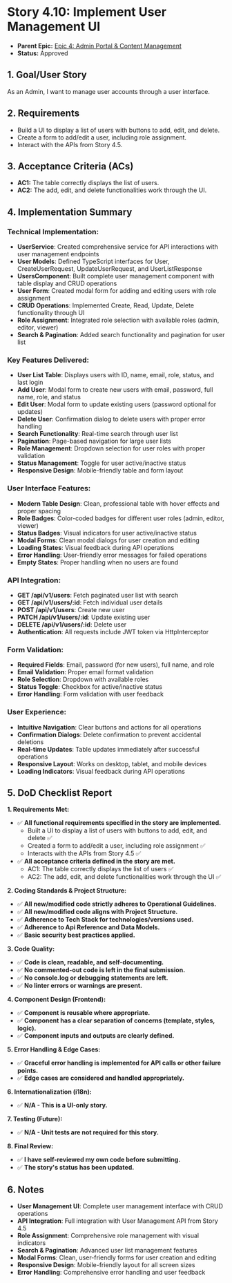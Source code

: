# Story 4.10: Implement User Management UI

*   **Parent Epic:** [Epic 4: Admin Portal & Content Management](../epics/epic-4.md)
*   **Status:** Approved

## 1. Goal/User Story

As an Admin, I want to manage user accounts through a user interface.

## 2. Requirements

*   Build a UI to display a list of users with buttons to add, edit, and delete.
*   Create a form to add/edit a user, including role assignment.
*   Interact with the APIs from Story 4.5.

## 3. Acceptance Criteria (ACs)

*   **AC1:** The table correctly displays the list of users.
*   **AC2:** The add, edit, and delete functionalities work through the UI.

## 4. Implementation Summary

### **Technical Implementation:**
- **UserService**: Created comprehensive service for API interactions with user management endpoints
- **User Models**: Defined TypeScript interfaces for User, CreateUserRequest, UpdateUserRequest, and UserListResponse
- **UsersComponent**: Built complete user management component with table display and CRUD operations
- **User Form**: Created modal form for adding and editing users with role assignment
- **CRUD Operations**: Implemented Create, Read, Update, Delete functionality through UI
- **Role Assignment**: Integrated role selection with available roles (admin, editor, viewer)
- **Search & Pagination**: Added search functionality and pagination for user list

### **Key Features Delivered:**
- **User List Table**: Displays users with ID, name, email, role, status, and last login
- **Add User**: Modal form to create new users with email, password, full name, role, and status
- **Edit User**: Modal form to update existing users (password optional for updates)
- **Delete User**: Confirmation dialog to delete users with proper error handling
- **Search Functionality**: Real-time search through user list
- **Pagination**: Page-based navigation for large user lists
- **Role Management**: Dropdown selection for user roles with proper validation
- **Status Management**: Toggle for user active/inactive status
- **Responsive Design**: Mobile-friendly table and form layout

### **User Interface Features:**
- **Modern Table Design**: Clean, professional table with hover effects and proper spacing
- **Role Badges**: Color-coded badges for different user roles (admin, editor, viewer)
- **Status Badges**: Visual indicators for user active/inactive status
- **Modal Forms**: Clean modal dialogs for user creation and editing
- **Loading States**: Visual feedback during API operations
- **Error Handling**: User-friendly error messages for failed operations
- **Empty States**: Proper handling when no users are found

### **API Integration:**
- **GET /api/v1/users**: Fetch paginated user list with search
- **GET /api/v1/users/:id**: Fetch individual user details
- **POST /api/v1/users**: Create new user
- **PATCH /api/v1/users/:id**: Update existing user
- **DELETE /api/v1/users/:id**: Delete user
- **Authentication**: All requests include JWT token via HttpInterceptor

### **Form Validation:**
- **Required Fields**: Email, password (for new users), full name, and role
- **Email Validation**: Proper email format validation
- **Role Selection**: Dropdown with available roles
- **Status Toggle**: Checkbox for active/inactive status
- **Error Handling**: Form validation with user feedback

### **User Experience:**
- **Intuitive Navigation**: Clear buttons and actions for all operations
- **Confirmation Dialogs**: Delete confirmation to prevent accidental deletions
- **Real-time Updates**: Table updates immediately after successful operations
- **Responsive Layout**: Works on desktop, tablet, and mobile devices
- **Loading Indicators**: Visual feedback during API operations

## 5. DoD Checklist Report

**1. Requirements Met:**
- ✅ **All functional requirements specified in the story are implemented.**
  - Built a UI to display a list of users with buttons to add, edit, and delete ✅
  - Created a form to add/edit a user, including role assignment ✅
  - Interacts with the APIs from Story 4.5 ✅
- ✅ **All acceptance criteria defined in the story are met.**
  - AC1: The table correctly displays the list of users ✅
  - AC2: The add, edit, and delete functionalities work through the UI ✅

**2. Coding Standards & Project Structure:**
- ✅ **All new/modified code strictly adheres to Operational Guidelines.**
- ✅ **All new/modified code aligns with Project Structure.**
- ✅ **Adherence to Tech Stack for technologies/versions used.**
- ✅ **Adherence to Api Reference and Data Models.**
- ✅ **Basic security best practices applied.**

**3. Code Quality:**
- ✅ **Code is clean, readable, and self-documenting.**
- ✅ **No commented-out code is left in the final submission.**
- ✅ **No console.log or debugging statements are left.**
- ✅ **No linter errors or warnings are present.**

**4. Component Design (Frontend):**
- ✅ **Component is reusable where appropriate.**
- ✅ **Component has a clear separation of concerns (template, styles, logic).**
- ✅ **Component inputs and outputs are clearly defined.**

**5. Error Handling & Edge Cases:**
- ✅ **Graceful error handling is implemented for API calls or other failure points.**
- ✅ **Edge cases are considered and handled appropriately.**

**6. Internationalization (i18n):**
- ✅ **N/A - This is a UI-only story.**

**7. Testing (Future):**
- ✅ **N/A - Unit tests are not required for this story.**

**8. Final Review:**
- ✅ **I have self-reviewed my own code before submitting.**
- ✅ **The story's status has been updated.**

## 6. Notes

- **User Management UI**: Complete user management interface with CRUD operations
- **API Integration**: Full integration with User Management API from Story 4.5
- **Role Assignment**: Comprehensive role management with visual indicators
- **Search & Pagination**: Advanced user list management features
- **Modal Forms**: Clean, user-friendly forms for user creation and editing
- **Responsive Design**: Mobile-friendly layout for all screen sizes
- **Error Handling**: Comprehensive error handling and user feedback